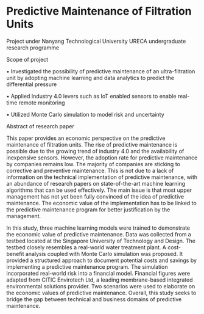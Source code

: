 # Predictive Maintenance of Filtration Units

Project under Nanyang Technological University URECA undergraduate research programme

Scope of project

• Investigated the possibility of predictive maintenance of an ultra-filtration unit by adopting machine learning and data analytics to predict the differential pressure

• Applied Industry 4.0 levers such as IoT enabled sensors to enable real-time remote monitoring

• Utilized Monte Carlo simulation to model risk and uncertainty


Abstract of research paper

This paper provides an economic perspective on the predictive maintenance of filtration units. The rise of predictive maintenance is possible due to the growing trend of industry 4.0 and the availability of inexpensive sensors. However, the adoption rate for predictive maintenance by companies remains low. The majority of companies are sticking to corrective and preventive maintenance. This is not due to a lack of information on the technical implementation of predictive maintenance, with an abundance of research papers on state-of-the-art machine learning algorithms that can be used effectively. The main issue is that most upper management has not yet been fully convinced of the idea of predictive maintenance. The economic value of the implementation has to be linked to the predictive maintenance program for better justification by the management. 

In this study, three machine learning models were trained to demonstrate the economic value of predictive maintenance. Data was collected from a testbed located at the Singapore University of Technology and Design. The testbed closely resembles a real-world water treatment plant. A cost-benefit analysis coupled with Monte Carlo simulation was proposed. It provided a structured approach to document potential costs and savings by implementing a predictive maintenance program. The simulation incorporated real-world risk into a financial model. Financial figures were adapted from CITIC Envirotech Ltd, a leading membrane-based integrated environmental solutions provider. Two scenarios were used to elaborate on the economic values of predictive maintenance. Overall, this study seeks to bridge the gap between technical and business domains of predictive maintenance. 

